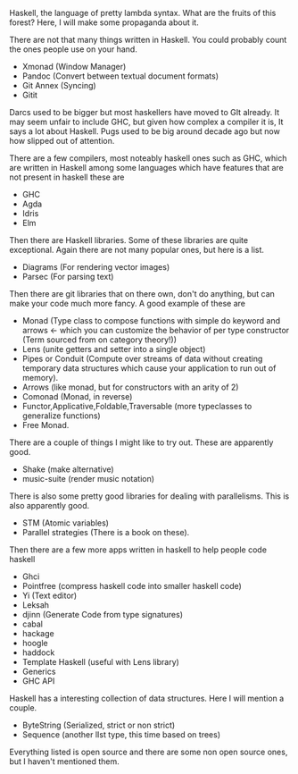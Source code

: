 Haskell, the language of pretty lambda syntax. What are the fruits of this forest? Here, I will make some propaganda about it.

There are not that many things written in Haskell. You could probably count the ones people use on your hand.
<ul>
	<li>Xmonad (Window Manager)</li>
	<li>Pandoc (Convert between textual document formats)</li>
	<li>Git Annex (Syncing)</li>
        <li>Gitit</li>
</ul>
Darcs used to be bigger but most haskellers have moved to GIt already. It may seem unfair to include GHC, but given how complex a compiler it is, It says a lot about Haskell. Pugs used to be big around decade ago but now how slipped out of attention. 

There are a few compilers, most noteably haskell ones such as GHC, which are written in Haskell among some languages which have features that are not present in haskell these are
<ul>
	<li>GHC</li>
        <li>Agda</li>
	<li>Idris</li>
        <li>Elm</li>
</ul>

Then there are Haskell libraries. Some of these libraries are quite exceptional. Again there are not many popular ones, but here is a list.
<ul>
	<li>Diagrams (For rendering vector images)</li>
	<li>Parsec (For parsing text)</li>
</ul>
Then there are git libraries that on there own, don't do anything, but can make your code much more fancy. A good example of these are
<ul>
	<li>Monad (Type class to compose functions with simple do keyword and arrows &lt;- which you can customize the behavior of per type constructor (Term sourced from on category theory!))</li>
	<li>Lens (unite getters and setter into a single object)</li>
	<li>Pipes or Conduit (Compute over streams of data without creating temporary data structures which cause your application to run out of memory).</li>
	<li>Arrows (like monad, but for constructors with an arity of 2)</li>
	<li>Comonad (Monad, in reverse)</li>
	<li>Functor,Applicative,Foldable,Traversable (more typeclasses to generalize functions)</li>
	<li>Free Monad.</li>
</ul>
There are a couple of things I might like to try out. These are apparently good.
<ul>
	<li>Shake (make alternative)</li>
	<li>music-suite (render music notation)</li>
</ul>
There is also some pretty good libraries for dealing with parallelisms. This is also apparently good.
<ul>
	<li>STM (Atomic variables)</li>
	<li>Parallel strategies (There is a book on these).</li>
</ul>
Then there are a few more apps written in haskell to help people code haskell
<ul>
	<li>Ghci</li>
	<li>Pointfree (compress haskell code into smaller haskell code)</li>
	<li>Yi (Text editor)</li>
	<li>Leksah</li>
	<li>djinn (Generate Code from type signatures)</li>
	<li>cabal</li>
	<li>hackage</li>
	<li>hoogle</li>
	<li>haddock</li>
	<li>Template Haskell (useful with Lens library)</li>
	<li>Generics</li>
	<li>GHC API</li>
</ul>
Haskell has a interesting collection of data structures. Here I will mention a couple.
<ul>
	<li>ByteString (Serialized, strict or non strict)</li>
	<li>Sequence (another lIst type, this time based on trees)</li>
</ul>
Everything listed is open source and there are some non open source ones, but I haven't mentioned them.
